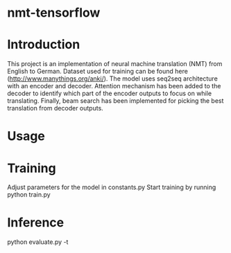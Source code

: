 # nmt-tensorflow

# Introduction
This project is an implementation of neural machine translation (NMT) from English to German. Dataset used for training can be found here (http://www.manythings.org/anki/). The model uses seq2seq architecture with an encoder and decoder. Attention mechanism has been added to the decoder to identify which part of the encoder outputs to focus on while translating. Finally, beam search has been implemented for picking the best translation from decoder outputs.

# Usage

# Training
Adjust parameters for the model in constants.py
Start training by running python train.py

# Inference
python evaluate.py -t <Sentence in English>
